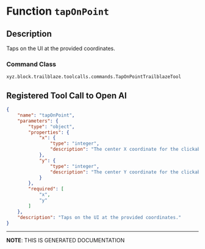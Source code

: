 # Function `tapOnPoint`

## Description
Taps on the UI at the provided coordinates.

### Command Class
`xyz.block.trailblaze.toolcalls.commands.TapOnPointTrailblazeTool`

## Registered Tool Call to Open AI
```json
{
    "name": "tapOnPoint",
    "parameters": {
        "type": "object",
        "properties": {
            "x": {
                "type": "integer",
                "description": "The center X coordinate for the clickable element"
            },
            "y": {
                "type": "integer",
                "description": "The center Y coordinate for the clickable element"
            }
        },
        "required": [
            "x",
            "y"
        ]
    },
    "description": "Taps on the UI at the provided coordinates."
}
```

<hr/>

**NOTE**: THIS IS GENERATED DOCUMENTATION